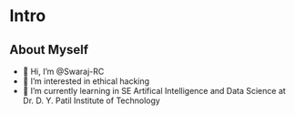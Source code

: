 # Intro
## About Myself
- 👋 Hi, I’m @Swaraj-RC
- 👀 I’m interested in ethical hacking
- 🌱 I’m currently learning in SE Artifical Intelligence and Data Science at Dr. D. Y. Patil Institute of Technology

<!---
Swaraj-RC/Swaraj-RC is a ✨ special ✨ repository because its `README.md` (this file) appears on your GitHub profile.
You can click the Preview link to take a look at your changes.
--->
